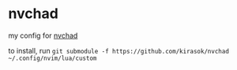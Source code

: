 # nvchad

my config for [nvchad](https://github.com/NvChad/NvChad)

to install, run `git submodule -f https://github.com/kirasok/nvchad ~/.config/nvim/lua/custom`
